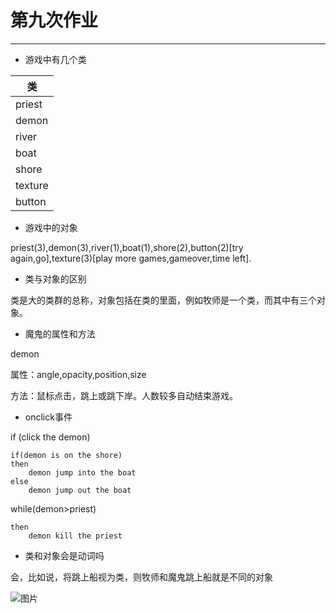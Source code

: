第九次作业
======
---
* 游戏中有几个类

| 类 |
| --- |
| priest |
| demon |
| river |
| boat |
| shore |
| texture |
| button |

* 游戏中的对象

priest(3),demon(3),river(1),boat(1),shore(2),button(2)[try again,go],texture(3)[play more games,gameover,time left].

* 类与对象的区别

类是大的类群的总称，对象包括在类的里面，例如牧师是一个类，而其中有三个对象。

* 魔鬼的属性和方法

demon

属性：angle,opacity,position,size

方法：鼠标点击，跳上或跳下岸。人数较多自动结束游戏。

* onclick事件

if (click the demon)

    if(demon is on the shore)
    then
        demon jump into the boat
    else
        demon jump out the boat

while(demon>priest)

    then
        demon kill the priest

* 类和对象会是动词吗

会，比如说，将跳上船视为类，则牧师和魔鬼跳上船就是不同的对象

![图片](http://a4.qpic.cn/psb?/V135Vm5X0FNlv2/XmZMaN17XRuTHuxmMhpvaqKDaEZfALLf7G.bXjnGzvA!/c/dFMBAAAAAAAA&ek=1&kp=1&pt=0&bo=zwPHAgAAAAARFyk!&tl=3&vuin=2762935451&tm=1542380400&sce=60-2-2&rf=0-0)